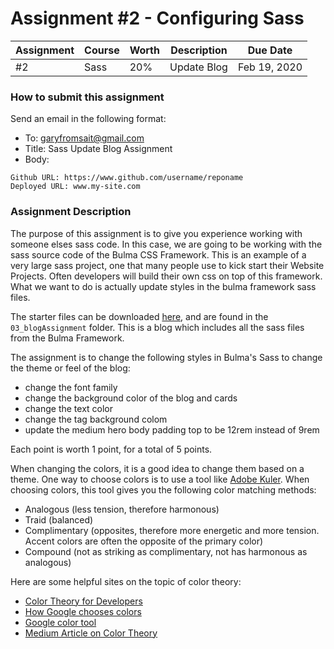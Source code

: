 # Assignment #2 - Configuring Sass

| Assignment | Course | Worth | Description | Due Date         |
| ---------- | ------ | ----- | ----------- | ---------------- |
| #2         | Sass   | 20%   | Update Blog   | Feb 19, 2020 |

### How to submit this assignment

Send an email in the following format:

- To: garyfromsait@gmail.com
- Title: Sass Update Blog Assignment
- Body:

```
Github URL: https://www.github.com/username/reponame
Deployed URL: www.my-site.com
```

### Assignment Description
The purpose of this assignment is to give you experience working with someone elses sass code. In this case, we are going to
be working with the sass source code of the Bulma CSS Framework. This is an example of a very large sass project, one that
many people use to kick start their Website Projects. Often developers will build their own css on top of this framework. What
we want to do is actually update styles in the bulma framework sass files.

The starter files can be downloaded [here](https://htmlbasicsresources.s3.amazonaws.com/sass-day-2.zip), and are found in 
the `03_blogAssignment` folder. This is a blog which includes all the sass files from the Bulma Framework.

The assignment is to change the following styles in Bulma's Sass to change the theme or feel of the blog:
- change the font family
- change the background color of the blog and cards
- change the text color
- change the tag background colom
- update the medium hero body padding top to be 12rem instead of 9rem

Each point is worth 1 point, for a total of 5 points.

When changing the colors, it is a good idea to change them based on a theme. One way to choose colors is to use a tool like
[Adobe Kuler](https://color.adobe.com/create). When choosing colors, this tool gives you the following color matching methods:
- Analogous (less tension, therefore harmonous)
- Traid (balanced)
- Complimentary (opposites, therefore more energetic and more tension. Accent colors are often the opposite of the primary color)
- Compound (not as striking as complimentary, not has harmonous as analogous)

Here are some helpful sites on the topic of color theory:
- [Color Theory for Developers](https://www.smashingmagazine.com/2010/01/color-theory-for-designers-part-1-the-meaning-of-color/)
- [How Google chooses colors](https://material.io/design/color/the-color-system.html#color-theme-creation)
- [Google color tool](https://material.io/resources/color/#!/?view.left=0&view.right=0)
- [Medium Article on Color Theory](https://uxplanet.org/color-theory-brief-guide-for-designers-76e11c57eaa)

